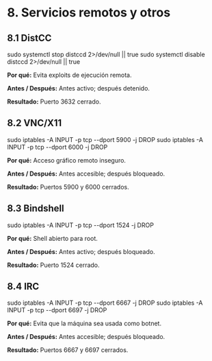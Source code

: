 # 8. Servicios remotos y otros

## 8.1 DistCC
sudo systemctl stop distccd 2>/dev/null || true
sudo systemctl disable distccd 2>/dev/null || true

**Por qué:** Evita exploits de ejecución remota.

**Antes / Después:** Antes activo; después detenido.

**Resultado:** Puerto 3632 cerrado.

## 8.2 VNC/X11
sudo iptables -A INPUT -p tcp --dport 5900 -j DROP
sudo iptables -A INPUT -p tcp --dport 6000 -j DROP

**Por qué:** Acceso gráfico remoto inseguro.

**Antes / Después:** Antes accesible; después bloqueado.

**Resultado:** Puertos 5900 y 6000 cerrados.

## 8.3 Bindshell
sudo iptables -A INPUT -p tcp --dport 1524 -j DROP

**Por qué:** Shell abierto para root.

**Antes / Después:** Antes activo; después bloqueado.

**Resultado:** Puerto 1524 cerrado.

## 8.4 IRC
sudo iptables -A INPUT -p tcp --dport 6667 -j DROP
sudo iptables -A INPUT -p tcp --dport 6697 -j DROP

**Por qué:** Evita que la máquina sea usada como botnet.

**Antes / Después:** Antes accesible; después bloqueado.

**Resultado:** Puertos 6667 y 6697 cerrados.

